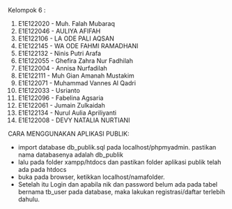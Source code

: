 Kelompok 6 :
1. E1E122020 - Muh. Falah Mubaraq
2. E1E122046 - AULIYA AFIFAH
3. E1E122106 - LA ODE PALI AQSAN
4. E1E122145 - WA ODE FAHMI RAMADHANI
5. E1E122132 - Ninis Putri Arafa
6. E1E122055 - Ghefira Zahra Nur Fadhilah
7. E1E122004 - Annisa Nurfadilah
8. E1E122111 - Muh Gian Amanah Mustakim
9. E1E122071 - Muhammad Vannes Al Qadri
10. E1E122033 - Usrianto
11. E1E122096  - Fabelina Agsaria
12. E1E122061 - Jumain Zulkaidah
13. E1E122134 - Nurul Aulia Apriliyanti
14. E1E122008 - DEVY NATALIA NURTIANI

CARA MENGGUNAKAN APLIKASI PUBLIK:
- import database db_publik.sql pada localhost/phpmyadmin. pastikan nama databasenya adalah db_publik
- lalu pada folder xampp/htdocs dan pastikan folder aplikasi publik telah ada pada htdocs
- buka pada browser, ketikkan localhost/namafolder.
- Setelah itu Login dan apabila nik dan password belum ada pada tabel bernama tb_user pada database, maka lakukan registrasi/daftar terlebih dahulu.
  
